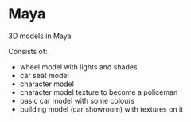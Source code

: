 # Maya
3D models in Maya

Consists of:
- wheel model with lights and shades
- car seat model
- character model
- character model texture to become a policeman
- basic car model with some colours
- building model (car showroom) with textures on it
